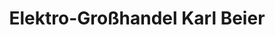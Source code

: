 ---
title: "Elektro-Großhandel Karl Beier"
url: /koeln/elektro-grosshandel-karl-beier/
shop: Allgemein
---